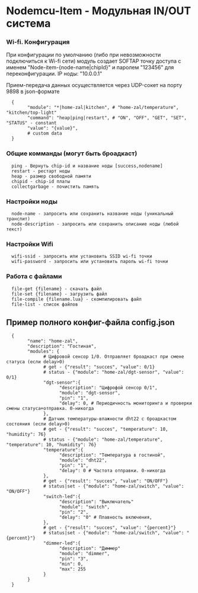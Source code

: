 # Nodemcu-Item - Модульная IN/OUT система 

### Wi-fi. Конфигурация
При конфигурации по умолчанию (либо при невозможности подключиться к Wi-fi сети) модуль создает SOFTAP точку доступа с именем "Node-item-{node-name|chipId}" и паролем "123456" для переконфигурации. IP ноды: "10.0.0.1"

Прием-передача данных осуществляется через UDP-сокет на порту 9898 в json-формате
      
      {
            "module": "*|home-zal|kitchen", # "home-zal/temperature", "kitchen/top-light"
            "command": "heap|ping|restart", # "ON", "OFF", "GET", "SET", "STATUS" - constant
            "value": "{value}",
            # custom data
      }

### Общие комманды (могут быть броадкаст)
      ping - Вернуть chip-id и название ноды [success,nodename]
      restart - рестарт ноды
      heap - размер свободной памяти
      chipid - chip-id платы
      collectgarbage - почистить память

### Настройки ноды
      node-name - запросить или сохранить название ноды (уникальный транслит)
      node-description - запросить или сохранить описание ноды (любой текст)

### Настройки Wifi
      wifi-ssid - запросить или установить SSID wi-fi точки
      wifi-password - запросить или установить пароль wi-fi точки
      
### Работа с файлами
      file-get {filename} - скачать файл
      file-set {filename} - загрузить файл
      file-compile {filename.lua} - скомпилировать файл
      file-list - список файлов

## Пример полного конфиг-файла config.json
      {
            "name": "home-zal",
            "description": "Гостиная",
            "modules": {
                  # Цифровой сенсор 1/0. Отправляет броадкаст при смене статуса (если delay>0)
                  # get - {"result": "succes", "value": 0/1}
                  # status - {"module": "home-zal/dgt-sensor", "value": 0/1}
                  "dgt-sensor":{
                        "description": "Цифрофой сенсор 0/1",
                        "module": "dgt-sensor",
                        "pin": "1",
                        "delay": 0, # Периодичность мониторинга и проверки смены статуса+отправка. 0-никогда
                  },
                  # Датчик температуры-влажности dht22 с броадкастом состояния (если delay>0)
                  # get - {"result": "succes", "temperature": 10, "humidity": 76}
                  # status - {"module": "home-zal/temperature", "temperature": 10, "humidity": 76}
                  "temperature":{
                        "description": "Температура в гостиной",
                        "module": "dht22",
                        "pin": "1",
                        "delay": 0 # Частота отправки. 0-никогда
                  },
                  # get - {"result": "succes", "value": "ON/OFF"}
                  # status|set - {"module": "home-zal/switch", "value": "ON/OFF"}
                  "switch-led":{
                        "description": "Выключатель"
                        "module": "switch",
                        "pin": "2",
                        "delay": "0" # Плавность включения,
                  },
                  # get - {"result": "succes", "value": "{percent}"}
                  # status|set - {"module": "home-zal/switch", "value": "{percent}"}
                  "dimmer-led":{
                        "description": "Диммер"
                        "module": "dimmer",
                        "pin": "3",
                        "min": 0,
                        "max": 255
                  }
            }
      }
